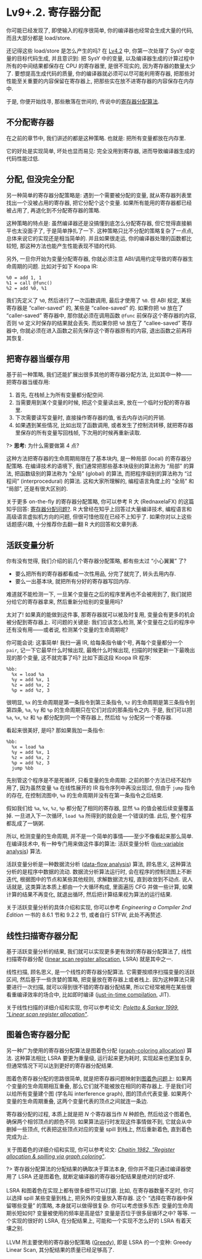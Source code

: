 # Lv9+.2. 寄存器分配

你可能已经发现了, 即使输入的程序很简单, 你的编译器也经常会生成大量的代码, 而且大部分都是 load/store.

还记得这些 load/store 是怎么产生的吗? 在 [Lv4.2](/lv4-const-n-var/var-n-assign) 中, 你第一次处理了 SysY 中变量的目标代码生成, 并且意识到: 把 SysY 中的变量, 以及编译器生成的计算过程中所有的中间结果都保存在 CPU 的寄存器里, 是很不现实的, 因为寄存器的数量太少了. 要想提高生成代码的质量, 你的编译器就必须可以尽可能利用寄存器, 把那些对性能至关重要的内容保留在寄存器上, 把那些实在放不进寄存器的内容保存在内存中.

于是, 你便开始找寻, 那些散落在世间的, 传说中的[寄存器分配算法](https://en.wikipedia.org/wiki/Register_allocation).

## 不分配寄存器

在之前的章节中, 我们讲述的都是这种策略. 也就是: 把所有变量都放在内存里.

它的好处是实现简单, 坏处也显而易见: 完全没用到寄存器, 进而导致编译器生成的代码性能过低.

## 分配, 但没完全分配

另一种简单的寄存器分配策略是: 遇到一个需要被分配的变量, 就从寄存器列表里找出一个没被占用的寄存器, 把它分配个这个变量. 如果所有能用的寄存器都已经被占用了, 再退化到不分配寄存器的策略.

这种策略的特点是: 虽然编译器还是没搞懂到底怎么分配寄存器, 但它觉得直接躺平也太没面子了, 于是简单挣扎了一下. 这种策略只比不分配的策略复杂了一点点, 总体来说它的实现还是相当简单的. 并且如果很走运, 你的编译器处理的函数都比较短, 那这种方法也能产生性能表现不错的代码.

另外, 一旦你开始为变量分配寄存器, 你就必须注意 ABI/调用约定导致的寄存器生命周期的问题. 比如对于如下 Koopa IR:

```koopa
%0 = add 1, 1
%1 = call @func()
%2 = add %0, %1
```

我们先定义了 `%0`, 然后进行了一次函数调用, 最后才使用了 `%0`. 但 ABI 规定, 某些寄存器是 “caller-saved” 的, 某些是 “callee-saved” 的. 如果你把 `%0` 放在了 “caller-saved” 寄存器中, 那你就必须在调用函数 `@func` 前保存这个寄存器的内容, 否则 `%0` 定义时保存的结果就会丢失. 而如果你把 `%0` 放在了 “callee-saved” 寄存器中, 你就必须在进入函数之前先保存这个寄存器原有的内容, 退出函数之前再将其恢复.

## 把寄存器当缓存用

基于前一种策略, 我们还能扩展出很多其他的寄存器分配方法, 比如其中一种——把寄存器当缓存用:

1. 首先, 在栈帧上为所有变量都分配空间.
2. 当需要用到某个变量的时候, 把这个变量读出来, 放在一个临时分配的寄存器里.
3. 下次需要读写变量时, 直接操作寄存器的值, 省去内存访问的开销.
4. 如果遇到某些情况, 比如出现了函数调用, 或者发生了控制流转移, 就把寄存器里保存的所有变量写回栈帧, 下次用的时候再重新读取.

?> **思考:** 为什么需要做第 4 点?

这种方法把寄存器的生命周期局限在了基本块内, 是一种局部 (local) 的寄存器分配策略. 在编译技术的语境下, 我们通常把那些基本块级别的算法称为 “局部” 的算法, 把函数级别的算法称为 “全局” (global) 的算法, 而把程序级别的算法称为 “过程间” (interprocedural) 的算法. 这和大家所理解的, 编程语言角度上的 “全局” 和 “局部”, 还是有很大区别的.

关于更多 on-the-fly 的寄存器分配策略, 你可以参考 R 大 (RednaxelaFX) 的这篇知乎回答: [寄存器分配问题?](https://www.zhihu.com/question/29355187/answer/51935409). R 大曾经在知乎上回答过大量编译技术, 编程语言和高级语言虚拟机方向的问题, 但很可惜他现在已经不上知乎了. 如果你对以上这些话题感兴趣, 十分推荐你去翻一翻 R 大的回答和文章列表.

## 活跃变量分析

你有没有觉得, 我们介绍的前几个寄存器分配策略, 都有些太过 “小心翼翼” 了?

* 要么把所有的寄存器都看成一次性用品, 分完了就完了, 转头去用内存.
* 要么一出基本块, 就把所有分好的寄存器写回内存.

难道就不能检测一下, 一旦某个变量在之后的程序里再也不会被用到了, 我们就把分给它的寄存器拿来, 然后重新分给别的变量用吗?

太对了! 如果真的能做到这件事, 那寄存器就可以被及时复用, 变量会有更多的机会被分配到寄存器上. 可问题的关键是: 我们应该怎么检测, 某个变量在之后的程序中还有没有用——或者说, 检测某个变量的生命周期呢?

你可能会说: 这事简单! 我扫一遍 IR, 给每条指令编个号, 再每个变量都分一个 `pair`, 记一下它最早什么时候出现, 最晚什么时候出现, 扫描的时候更新一下最晚出现的那个变量, 这不就完事了吗? 比如下面这段 Koopa IR 程序:

```koopa
%bb:
  %x = load %a
  %y = add %x, 1
  %z = add %x, 2
  %p = add %z, 3
```

很明显, `%x` 的生命周期是第一条指令到第三条指令, `%z` 的生命周期是第三条指令到第四条, `%a`, `%y` 和 `%p` 的生命周期只在它们对应的那条指令之内. 于是, 我们可以把 `%a`, `%x`, `%z` 和 `%p` 都分配到同一个寄存器上, 然后给 `%y` 分配另一个寄存器.

看起来很美好, 是吗? 那如果我加一条指令:

```koopa
%bb:
  %x = load %a
  %y = add %x, 1
  %z = add %x, 2
  %p = add %z, 3
  jump %bb
```

先别管这个程序是不是死循环, 只看变量的生命周期: 之前的那个方法已经不起作用了, 因为虽然变量 `%a` 在线性展开的 IR 指令序列中再没出现过, 但由于 `jump` 指令的存在, 在控制流图中, `%a` 的生命周期并没有在第一条指令之后结束.

假如我们给 `%a`, `%x`, `%z`, `%p` 都分配了相同的寄存器, 显然 `%a` 的值会被后续变量覆盖掉. 一旦进入下一次循环, `load %a` 所得到的就会是一个错误的值. 此后, 整个程序都乱成了一锅粥.

所以, 检测变量的生命周期, 并不是一个简单的事情——至少不像看起来那么简单. 在编译技术中, 有一种专门用来做这件事的算法: 活跃变量分析 ([live-variable analysis](https://en.wikipedia.org/wiki/Live_variable_analysis)) 算法.

活跃变量分析是一种数据流分析 ([data-flow analysis](https://en.wikipedia.org/wiki/Data-flow_analysis)) 算法, 顾名思义, 这种算法分析的是程序中数据的流动. 数据流分析算法运行时, 会在程序的控制流图上不断迭代, 根据图中的节点和某些其他规则, 求解数据流方程, 直到收敛到不动点. 说人话就是, 这类算法本质上都由一个大循环构成, 里面遍历 CFG 并做一些计算, 如果计算的结果不再变化, 就退出循环, 然后把计算结果视为算法的运行结果.

关于活跃变量分析的具体介绍和实现, 你可以参考 *Engineering a Compiler 2nd Edition* 一书的 8.6.1 节和 9.2.2 节, 或者自行 STFW, 此处不再赘述.

## 线性扫描寄存器分配

基于活跃变量分析的结果, 我们就可以实现更多更有效的寄存器分配算法了, 线性扫描寄存器分配 ([linear scan register allocation](https://en.wikipedia.org/wiki/Register_allocation#Linear_scan), LSRA) 就是其中之一.

线性扫描, 顾名思义, 是一个线性的寄存器分配算法. 它需要按顺序扫描变量的活跃区间, 然后基于一些贪婪的策略, 把变量放在寄存器上或者栈上. 因为这种算法只需要进行一次扫描, 就可以得到很不错的寄存器分配结果, 所以它经常被用在某些很看重编译效率的场合中, 比如即时编译 ([just-in-time compilation](https://en.wikipedia.org/wiki/Just-in-time_compilation), JIT).

关于线性扫描的详细介绍和实现, 你可以参考论文: [*Poletto & Sarkar 1999, "Linear scan register allocation"*](https://doi.org/10.1145%2F330249.330250).

## 图着色寄存器分配

另一种广为使用的寄存器分配算法是图着色分配 ([graph-coloring allocation](https://en.wikipedia.org/wiki/Register_allocation#Graph-coloring_allocation)) 算法. 这种算法相比 LSRA 要更为重量级, 运行起来更为耗时, 实现起来也更加复杂, 但通常情况下可以达到更好的寄存器分配结果.

图着色寄存器分配的思路很简单, 就是把寄存器问题映射到[图着色问题](https://en.wikipedia.org/wiki/Graph_coloring)上: 如果两个变量的生命周期相互重叠, 那么它们就不能被放在相同的寄存器上. 于是我们可以给所有变量建个图 (学名叫 interference graph), 图的顶点代表变量. 如果两个变量的生命周期重叠, 这两个变量代表的顶点之间就连一条边.

寄存器分配的过程, 本质上就是把 $N$ 个寄存器当作 $N$ 种颜色, 然后给这个图着色, 确保两个相邻顶点的颜色不同. 如果算法运行时发现这件事情做不到, 它就会从中删掉一些顶点, 代表把这些顶点对应的变量 spill 到栈上, 然后重新着色, 直到着色完成为止.

关于图着色的详细介绍和实现, 你可以参考论文: [*Chaitin 1982, "Register allocation & spilling via graph coloring"*](https://doi.org/10.1145%2F800230.806984).

?> 寄存器分配算法的分配结果的确取决于算法本身, 但你并不能只通过编译器使用了 LSRA 还是图着色, 就断定编译器的寄存器分配结果是绝对的好或坏.
<br><br>
LSRA 和图着色在实现上都有很多细节可以打磨. 比如, 在寄存器数量不足时, 你可以选择 spill 某些变量到栈上, 把另外的变量放入寄存器. 这个 “选择在寄存器中保留哪些变量” 的策略, 本身就可以做得很复杂. 你可以考虑很多东西: 变量的生命周期长短如何? 变量被使用的频率是高是低? 变量是否位于很多层循环之中? 等等. 一个实现的很好的 LSRA, 在分配结果上, 可能和一个实现不怎么好的 LSRA 有着天壤之别.
<br><br>
LLVM 所主要使用的寄存器分配策略 ([Greedy](https://github.com/llvm/llvm-project/blob/main/llvm/lib/CodeGen/RegAllocGreedy.cpp)), 即是 LSRA 的一个变种: Greedy Linear Scan, 其分配结果的质量已经足够高了.
